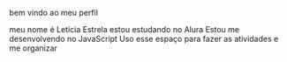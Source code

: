 bem vindo ao meu perfil

meu nome é Leticia Estrela
estou estudando no Alura
Estou me desenvolvendo no JavaScript
Uso esse espaço para fazer as atividades e me organizar
